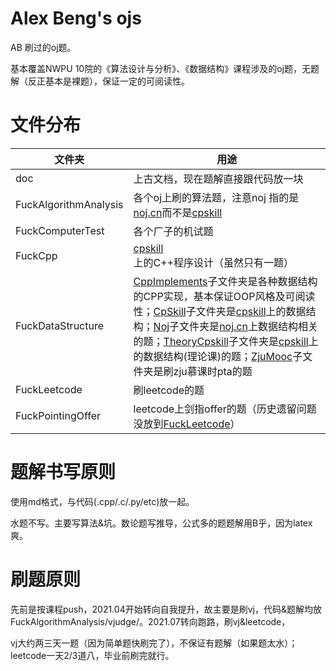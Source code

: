 # Alex Beng's ojs

AB 刷过的oj题。

基本覆盖NWPU 10院的《算法设计与分析》、《数据结构》课程涉及的oj题，无题解（反正基本是裸题），保证一定的可阅读性。

# 文件分布

|文件夹|用途|
|-|-|
|doc|上古文档，现在题解直接跟代码放一块|
|FuckAlgorithmAnalysis| 各个oj上刷的算法题，注意noj 指的是[noj.cn](noj.cn)而不是[cpskill](noj.nwpu.edu.cn)|
|FuckComputerTest|各个厂子的机试题|
|FuckCpp|[cpskill](noj.nwpu.edu.cn)上的C++程序设计（虽然只有一题）|
|FuckDataStructure| [CppImplements](./FuckDataStructure\CppImplements)子文件夹是各种数据结构的CPP实现，基本保证OOP风格及可阅读性；[CpSkill](./FuckDataStructure\CpSkill)子文件夹是[cpskill](noj.nwpu.edu.cn)上的数据结构；[Noj](./FuckDataStructure\Noj)子文件夹是[noj.cn](noj.cn)上数据结构相关的题；[TheoryCpskill](./FuckDataStructure\TheoryCpskill)子文件夹是[cpskill](noj.nwpu.edu.cn)上的数据结构(理论课)的题；[ZjuMooc](./FuckDataStructure\ZjuMooc)子文件夹是刷zju慕课时pta的题|
|FuckLeetcode|刷leetcode的题|
|FuckPointingOffer|leetcode上剑指offer的题（历史遗留问题没放到[FuckLeetcode](./FuckLeetcode)）|

# 题解书写原则

使用md格式，与代码(.cpp/.c/.py/etc)放一起。

水题不写。主要写算法&坑。数论题写推导，公式多的题题解用B乎，因为latex爽。

# 刷题原则

先前是按课程push，2021.04开始转向自我提升，故主要是刷vj，代码&题解均放 FuckAlgorithmAnalysis/vjudge/。2021.07转向跑路，刷vj&leetcode，

vj大约两三天一题（因为简单题快刷完了），不保证有题解（如果题太水）；leetcode一天2/3道八，毕业前刷完就行。